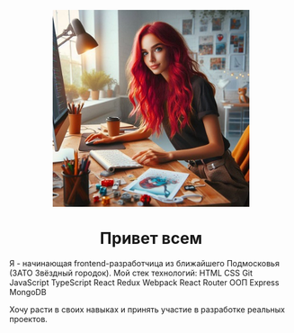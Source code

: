 <p align="center">
<img src="https://github.com/katkovatanya/katkovatanya/blob/main/illustration.jpg" width="350" align="center">
</p>
<h1 align="center">Привет всем</h1>
Я - начинающая frontend-разработчица из ближайшего Подмосковья (ЗАТО Звёздный городок).
Мой стек технологий:
HTML
CSS
Git
JavaScript
TypeScript
React
Redux
Webpack
React Router
ООП
Express
MongoDB


Хочу расти в своих навыках и принять участие в разработке реальных проектов.
